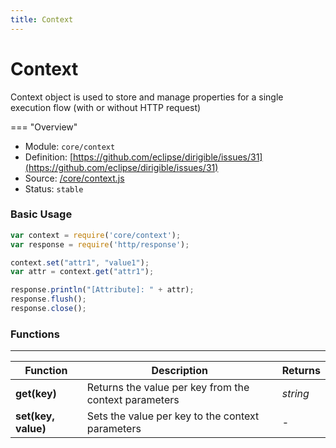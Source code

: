 ```yaml
---
title: Context
---
```


Context
===

Context object is used to store and manage properties for a single execution flow (with or without HTTP request)

=== "Overview"
- Module: `core/context`
- Definition: [https://github.com/eclipse/dirigible/issues/31](https://github.com/eclipse/dirigible/issues/31)
- Source: [/core/context.js](https://github.com/eclipse/dirigible/blob/master/components/api-core/src/main/resources/META-INF/dirigible/core/context.js)
- Status: `stable`

### Basic Usage

```javascript
var context = require('core/context');
var response = require('http/response');

context.set("attr1", "value1");
var attr = context.get("attr1");

response.println("[Attribute]: " + attr);
response.flush();
response.close();
```

### Functions

---

Function     | Description | Returns
------------ | ----------- | --------
**get(key)**   | Returns the value per key from the context parameters | *string*
**set(key, value)**   | Sets the value per key to the context parameters | -
